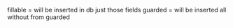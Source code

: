 fillable = will be inserted in db just those fields
guarded = will be inserted all without from guarded
